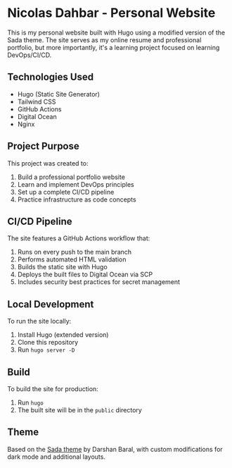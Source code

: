 # Nicolas Dahbar - Personal Website

This is my personal website built with Hugo using a modified version of the Sada theme. The site serves as my online resume and professional portfolio, but more importantly, it's a learning project focused on learning DevOps/CI/CD.

## Technologies Used
- Hugo (Static Site Generator)
- Tailwind CSS
- GitHub Actions
- Digital Ocean
- Nginx

## Project Purpose
This project was created to:
1. Build a professional portfolio website
2. Learn and implement DevOps principles
3. Set up a complete CI/CD pipeline
4. Practice infrastructure as code concepts

## CI/CD Pipeline
The site features a GitHub Actions workflow that:
1. Runs on every push to the main branch
2. Performs automated HTML validation
3. Builds the static site with Hugo
4. Deploys the built files to Digital Ocean via SCP
5. Includes security best practices for secret management

## Local Development
To run the site locally:
1. Install Hugo (extended version)
2. Clone this repository
3. Run `hugo server -D`

## Build
To build the site for production:
1. Run `hugo`
2. The built site will be in the `public` directory

## Theme
Based on the [Sada theme](https://github.com/darshanbaral/sada) by Darshan Baral, with custom modifications for dark mode and additional layouts.
